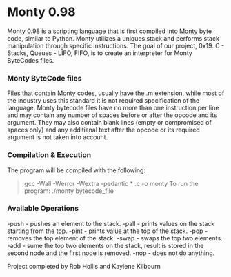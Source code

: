 # Monty 0.98

Monty 0.98 is a scripting language that is first compiled into Monty byte
code, similar to Python. Monty utilizes a uniques stack and performs stack
manipulation through specific instructions. The goal of our project, 0x19.
C - Stacks, Queues - LIFO, FIFO, is to create an interpreter for Monty
ByteCodes files.

### Monty ByteCode files

Files that contain Monty codes, usually have the .m extension, while most
of the industry uses this standard it is not required specification of
the language. Monty bytecode files have no more than one instruction per
line and may contain any number of spaces before or after the opcode and its
argument. They may also contain blank lines (empty or compromised of spaces
only) and any additianal text after the opcode or its required  argument is
not taken into account.

### Compilation & Execution

The program will be compiled with the following:
> gcc -Wall -Werror -Wextra -pedantic * .c -o monty
To run the program:
> ./monty bytecode_file
### Available Operations

-push - pushes an element to the stack.
-pall - prints values on the stack starting from the top.
-pint - prints value at the top of the stack.
-pop - removes the top element of the stack.
-swap - swaps the top two elements.
-add - sume the top two elements on the stack, result is stored in the
second node and the first node is removed.
-nop - does not do anything.

Project completed by Rob Hollis and Kaylene Kilbourn
